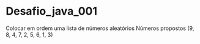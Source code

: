 # Desafio_java_001
Colocar em ordem uma lista de números aleatórios
Números propostos  (9, 8, 4, 7, 2, 5, 6, 1, 3)
